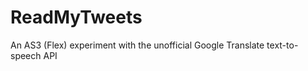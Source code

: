 ReadMyTweets
============

An AS3 (Flex) experiment with the unofficial Google Translate text-to-speech API